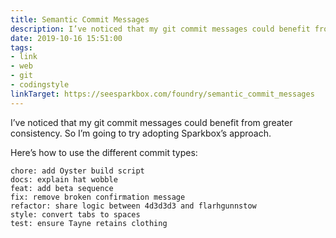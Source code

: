 ```yaml
---
title: Semantic Commit Messages
description: I’ve noticed that my git commit messages could benefit from greater consistency. So I’m going to try adopting Sparkbox’s approach.
date: 2019-10-16 15:51:00
tags:
- link
- web
- git
- codingstyle
linkTarget: https://seesparkbox.com/foundry/semantic_commit_messages
---
```

I’ve noticed that my git commit messages could benefit from greater consistency. So I’m going to try adopting Sparkbox’s approach.

Here’s how to use the different commit types:

```
chore: add Oyster build script
docs: explain hat wobble
feat: add beta sequence
fix: remove broken confirmation message
refactor: share logic between 4d3d3d3 and flarhgunnstow
style: convert tabs to spaces
test: ensure Tayne retains clothing
```
